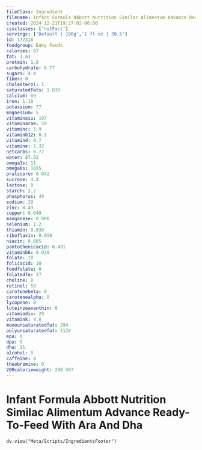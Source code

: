 ```yaml
---
fileClass: Ingredient
filename: Infant Formula Abbott Nutrition Similac Alimentum Advance Ready-To-Feed With Ara And Dha
created: 2024-12-21T19:27:02-06:00
cssclasses: ['nutFact']
servings: ['Default | 100g','1 fl oz | 30.5']
id: 172318
foodgroup: Baby Foods
calories: 67
fat: 3.63
protein: 1.8
carbohydrate: 6.77
sugars: 4.4
fiber: 0
cholesterol: 1
saturatedfats: 1.838
calcium: 69
iron: 1.18
potassium: 77
magnesium: 5
vitaminaiu: 197
vitaminarae: 59
vitaminc: 5.9
vitaminb12: 0.3
vitamind: 0.7
vitamine: 1.32
netcarbs: 6.77
water: 87.32
omega3s: 11
omega6s: 1055
pralscore: 0.042
sucrose: 4.4
lactose: 0
starch: 2.2
phosphorus: 49
sodium: 29
zinc: 0.49
copper: 0.049
manganese: 0.006
selenium: 1.2
thiamin: 0.039
riboflavin: 0.059
niacin: 0.885
pantothenicacid: 0.491
vitaminb6: 0.039
folate: 10
folicacid: 10
foodfolate: 0
folatedfe: 17
choline: 8
retinol: 59
carotenebeta: 0
carotenealpha: 0
lycopene: 0
luteinzeaxanthin: 0
vitamindiu: 29
vitamink: 9.8
monounsaturatedfat: 294
polyunsaturatedfat: 1126
epa: 0
dpa: 0
dha: 11
alcohol: 0
caffeine: 0
theobromine: 0
200calorieweight: 298.507
---
```


# Infant Formula Abbott Nutrition Similac Alimentum Advance Ready-To-Feed With Ara And Dha

```dataviewjs
dv.view("Meta/Scripts/IngredientsFooter")
```